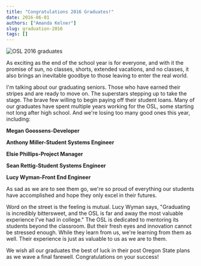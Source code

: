 ```yaml
---
title: "Congratulations 2016 Graduates!"
date: 2016-06-01
authors: ["Amanda Kelner"]
slug: graduation-2016
tags: []
---
```


![OSL 2016 graduates](/images/Graduation2016PostPicture.png)

As exciting as the end of the school year is for everyone, and with it the promise of sun, no classes, shorts, extended
vacations, and no classes, it also brings an inevitable goodbye to those leaving to enter the real world.

I'm talking about our graduating seniors. Those who have earned their stripes and are ready to move on. The superstars
stepping up to take the stage. The brave few willing to begin paying off their student loans. Many of our graduates have
spent multiple years working for the OSL, some starting not long after high school. And we're losing too many good ones
this year, including:

**Megan Goossens-Developer**

**Anthony Miller-Student Systems Engineer**

**Elsie Phillips-Project Manager**

**Sean Rettig-Student Systems Engineer**

**Lucy Wyman-Front End Engineer**

As sad as we are to see them go, we're so proud of everything our students have accomplished and hope they only excel in
their futures.

Word on the street is the feeling is mutual. Lucy Wyman says, "Graduating is incredibly bittersweet, and the OSL is far
and away the most valuable experience I've had in college." The OSL is dedicated to mentoring its students beyond the
classroom. But their fresh eyes and innovation cannot be stressed enough. While they learn from us, we're learning from
them as well. Their experience is just as valuable to us as we are to them.

We wish all our graduates the best of luck in their post Oregon State plans as we wave a final farewell. Congratulations
on your success!
